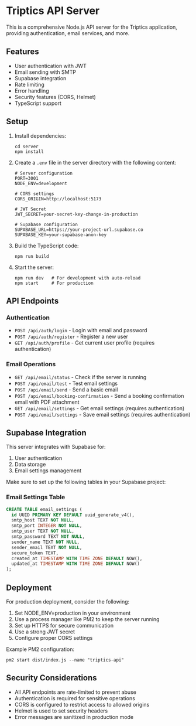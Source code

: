 # Triptics API Server

This is a comprehensive Node.js API server for the Triptics application, providing authentication, email services, and more.

## Features

- User authentication with JWT
- Email sending with SMTP
- Supabase integration
- Rate limiting
- Error handling
- Security features (CORS, Helmet)
- TypeScript support

## Setup

1. Install dependencies:
   ```
   cd server
   npm install
   ```

2. Create a `.env` file in the server directory with the following content:
   ```
   # Server configuration
   PORT=3001
   NODE_ENV=development

   # CORS settings
   CORS_ORIGIN=http://localhost:5173

   # JWT Secret
   JWT_SECRET=your-secret-key-change-in-production

   # Supabase configuration
   SUPABASE_URL=https://your-project-url.supabase.co
   SUPABASE_KEY=your-supabase-anon-key
   ```

3. Build the TypeScript code:
   ```
   npm run build
   ```

4. Start the server:
   ```
   npm run dev   # For development with auto-reload
   npm start     # For production
   ```

## API Endpoints

### Authentication
- `POST /api/auth/login` - Login with email and password
- `POST /api/auth/register` - Register a new user
- `GET /api/auth/profile` - Get current user profile (requires authentication)

### Email Operations
- `GET /api/email/status` - Check if the server is running
- `POST /api/email/test` - Test email settings
- `POST /api/email/send` - Send a basic email
- `POST /api/email/booking-confirmation` - Send a booking confirmation email with PDF attachment
- `GET /api/email/settings` - Get email settings (requires authentication)
- `POST /api/email/settings` - Save email settings (requires authentication)

## Supabase Integration

This server integrates with Supabase for:
1. User authentication
2. Data storage
3. Email settings management

Make sure to set up the following tables in your Supabase project:

### Email Settings Table
```sql
CREATE TABLE email_settings (
  id UUID PRIMARY KEY DEFAULT uuid_generate_v4(),
  smtp_host TEXT NOT NULL,
  smtp_port INTEGER NOT NULL,
  smtp_user TEXT NOT NULL,
  smtp_password TEXT NOT NULL,
  sender_name TEXT NOT NULL,
  sender_email TEXT NOT NULL,
  secure_token TEXT,
  created_at TIMESTAMP WITH TIME ZONE DEFAULT NOW(),
  updated_at TIMESTAMP WITH TIME ZONE DEFAULT NOW()
);
```

## Deployment

For production deployment, consider the following:

1. Set NODE_ENV=production in your environment
2. Use a process manager like PM2 to keep the server running
3. Set up HTTPS for secure communication
4. Use a strong JWT secret
5. Configure proper CORS settings

Example PM2 configuration:
```
pm2 start dist/index.js --name "triptics-api"
```

## Security Considerations

- All API endpoints are rate-limited to prevent abuse
- Authentication is required for sensitive operations
- CORS is configured to restrict access to allowed origins
- Helmet is used to set security headers
- Error messages are sanitized in production mode 